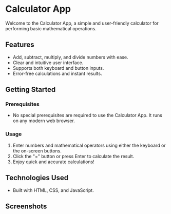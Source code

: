 # Calculator App

Welcome to the Calculator App, a simple and user-friendly calculator for performing basic mathematical operations.

## Features

- Add, subtract, multiply, and divide numbers with ease.
- Clear and intuitive user interface.
- Supports both keyboard and button inputs.
- Error-free calculations and instant results.

## Getting Started

### Prerequisites

- No special prerequisites are required to use the Calculator App. It runs on any modern web browser.

### Usage

1. Enter numbers and mathematical operators using either the keyboard or the on-screen buttons.
3. Click the "=" button or press Enter to calculate the result.
4. Enjoy quick and accurate calculations!

## Technologies Used

- Built with HTML, CSS, and JavaScript.

## Screenshots







